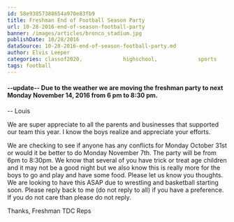 ```yaml
---
id: 58e93857388654a970e83fb9
title: Freshman End of Football Season Party
url: 10-28-2016-end-of-season-football-party
banner: /images/articles/bronco_stadium.jpg
publishDate: 10/28/2016
dataSource: 10-28-2016-end-of-season-football-party.md
author: Elvis Leeper
categories: classof2020,             highschool,             sports
tags: football
---
```

#### --update-- Due to the weather we are moving the freshman party to next Monday November 14, 2016 from 6 pm to 8:30 pm.

-- Louis


We are super appreciate to all the parents and businesses that supported our team this year. I know the boys realize and appreciate your efforts.
 
We are checking to see if anyone has any conflicts for Monday October 31st or would it be better to do Monday November 7th. The party will be from 6pm to 8:30pm. We know that several of you have trick or treat age children and it may not be a good night but we also know this is really more for the boys to go and play and have some food. Please let us know you thoughts. We are looking to have this ASAP due to wrestling and basketball starting soon. Please reply back to me (do not reply to all) if you have a preference. If you do not care than please do not reply.
 
Thanks,
Freshman TDC Reps
 
